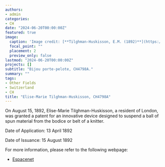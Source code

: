```yaml
---
authors:
- admin
categories:
- CH
date: "2024-06-20T00:00:00Z"
featured: true
image:
  caption: 'Image credit: [**Tilghman-Huskisson, E.M. (1892)**](https://worldwide.espacenet.com/patent/search/family/004187943/publication/CH4798A?q=pn%3DCH4798A)'
  focal_point: ""
  placement: 2
  preview_only: false
lastmod: "2024-06-20T00:00:00Z"
projects: []
subtitle: "Bijou porte-pelote, CH4798A."
summary: ""
tags:
- Other Fields
- Switzerland
- CH 
title: "Elise-Marie Tilghman-Huskisson, CH4798A"
---
```

On August 15, 1892, Elise-Marie Tilghman-Huskisson, a resident of London, was granted a patent for an innovative device designed to suspend a ball of spun material from the bodice or belt of a knitter.

Date of Application: 13 April 1892

Date of Issuance: 15 August 1892

For more information, please refer to the following webpage: 

- [Espacenet](https://worldwide.espacenet.com/patent/search/family/004187943/publication/CH4798A?q=pn%3DCH4798A)
